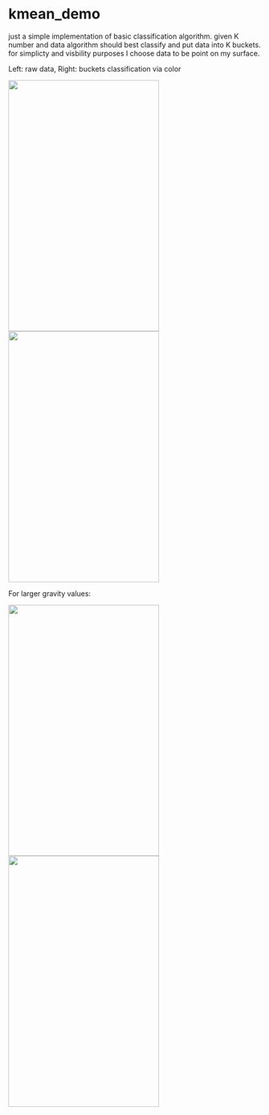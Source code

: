 # kmean_demo
just a simple implementation of basic classification algorithm.
given K number and data algorithm should best classify and put data into K buckets.
for simplicty and visbility purposes I choose data to be point on my surface.

Left: raw data, Right:  buckets classification via color

<img src="https://i.ibb.co/WtHJXg6/kmeans3.png" width="300" height="500"> <img src="https://i.ibb.co/4777pTb/kmeans4.png" width="300" height="500">

For larger gravity values: 

<img src="https://i.ibb.co/QdN6s8s/kmeans-1.png" width="300" height="500"> <img src="https://i.ibb.co/jrXx4YX/kmeans2.png" width="300" height="500">

